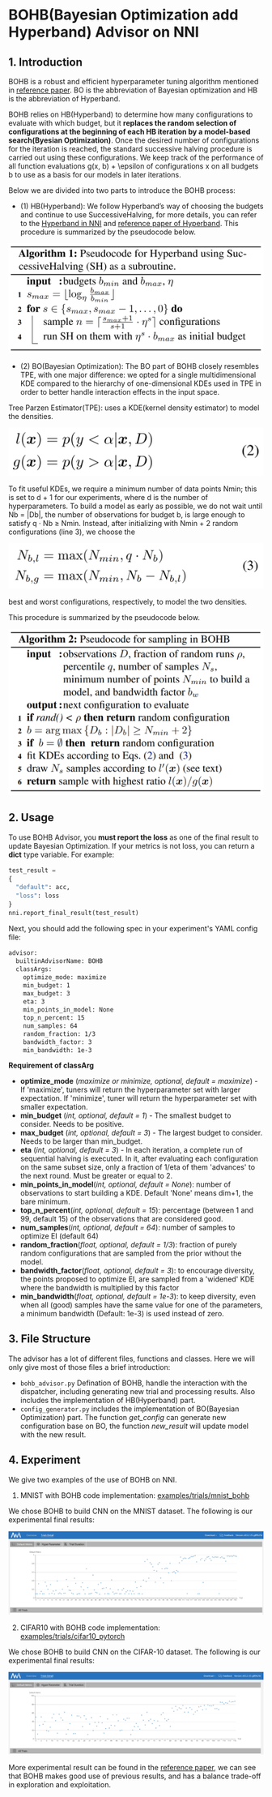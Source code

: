 BOHB(Bayesian Optimization add Hyperband) Advisor on NNI
===

## 1. Introduction
BOHB is a robust and efficient hyperparameter tuning algorithm mentioned in [reference paper](https://arxiv.org/abs/1807.01774). BO is the abbreviation of Bayesian optimization and HB is the abbreviation of Hyperband.

BOHB relies on HB(Hyperband) to determine how many configurations to evaluate with which budget, but it **replaces the random selection of configurations at the beginning of each HB iteration by a model-based search(Byesian Optimization)**. Once the desired number of configurations for the iteration is reached, the standard successive halving procedure is carried out using these configurations. We keep track of the performance of all function evaluations g(x, b) + \epsilon of configurations x on all budgets b to use as a basis for our models in later iterations.

Below we are divided into two parts to introduce the BOHB process:

* (1) HB(Hyperband):
We follow Hyperband’s way of choosing the budgets and continue to use SuccessiveHalving, for more details, you can refer to the [Hyperband in NNI](hyperbandAdvisor.md) and [reference paper of Hyperband](https://arxiv.org/abs/1603.06560). This procedure is summarized by the pseudocode below.

![](../img/bohb_1.png)

* (2) BO(Bayesian Optimization):
The BO part of BOHB closely resembles TPE, with one major difference: we opted for a single multidimensional KDE compared to the hierarchy of one-dimensional KDEs used in TPE in order to better handle interaction effects in the input space.

Tree Parzen Estimator(TPE): uses a KDE(kernel density estimator) to model the densities.

![](../img/bohb_2.png)

To fit useful KDEs, we require a minimum number of data points Nmin; this is set to d + 1 for our experiments, where d is the number of hyperparameters. To build a model as early as possible, we do not wait until Nb = |Db|, the number of observations for budget b, is large enough to satisfy q · Nb ≥ Nmin. Instead, after initializing with Nmin + 2 random configurations (line 3), we choose the

![](../img/bohb_3.png)

best and worst configurations, respectively, to model the two densities.

This procedure is summarized by the pseudocode below.

![](../img/bohb_4.png)

## 2. Usage

To use BOHB Advisor, you **must report the loss** as one of the final result to update Bayesian Optimization. If your metrics is not loss, you can return a **dict** type variable. For example:

```python
test_result =
{
  "default": acc,
  "loss": loss
}
nni.report_final_result(test_result)
```

Next, you should add the following spec in your experiment's YAML config file:

```
advisor:
  builtinAdvisorName: BOHB
  classArgs:
    optimize_mode: maximize
    min_budget: 1
    max_budget: 3
    eta: 3
    min_points_in_model: None
    top_n_percent: 15
    num_samples: 64
    random_fraction: 1/3
    bandwidth_factor: 3
    min_bandwidth: 1e-3
```

**Requirement of classArg**

* **optimize_mode** (*maximize or minimize, optional, default = maximize*) - If 'maximize', tuners will return the hyperparameter set with larger expectation. If 'minimize', tuner will return the hyperparameter set with smaller expectation.
* **min_budget** (*int, optional, default = 1*) - The smallest budget to consider. Needs to be positive.
* **max_budget** (*int, optional, default = 3*) - The largest budget to consider. Needs to be larger than min_budget.
* **eta** (*int, optional, default = 3*) - In each iteration, a complete run of sequential halving is executed. In it, after evaluating each configuration on the same subset size, only a fraction of 1/eta of them 'advances' to the next round. Must be greater or equal to 2.
* **min_points_in_model**(*int, optional, default = None*): number of observations to start building a KDE. Default 'None' means dim+1, the bare minimum.
* **top_n_percent**(*int, optional, default = 15*): percentage (between 1 and 99, default 15) of the observations that are considered good.
* **num_samples**(*int, optional, default = 64*): number of samples to optimize EI (default 64)
* **random_fraction**(*float, optional, default = 1/3*): fraction of purely random configurations that are sampled from the prior without the model.
* **bandwidth_factor**(*float, optional, default = 3*): to encourage diversity, the points proposed to optimize EI, are sampled from a 'widened' KDE where the bandwidth is multiplied by this factor
* **min_bandwidth**(*float, optional, default = 1e-3*): to keep diversity, even when all (good) samples have the same value for one of the parameters, a minimum bandwidth (Default: 1e-3) is used instead of zero.

## 3. File Structure
The advisor has a lot of different files, functions and classes. Here we will only give most of those files a brief introduction:

* `bohb_advisor.py` Defination of BOHB, handle the interaction with the dispatcher, including generating new trial and processing results. Also includes the implementation of HB(Hyperband) part.
* `config_generator.py` includes the implementation of BO(Bayesian Optimization) part. The function *get_config* can generate new configuration base on BO, the function *new_result* will update model with the new result.

## 4. Experiment

We give two examples of the use of BOHB on NNI.

1. MNIST with BOHB
code implementation: [examples/trials/mnist_bohb](https://github.com/Microsoft/nni/tree/master/examples/trials/mnist_bohb)

We chose BOHB to build CNN on the MNIST dataset. The following is our experimental final results:

![](../img/bohb_5.png)

2. CIFAR10 with BOHB
code implementation: [examples/trials/cifar10_pytorch](https://github.com/Microsoft/nni/tree/master/examples/trials/cifar10_pytorch)

We chose BOHB to build CNN on the CIFAR-10 dataset. The following is our experimental final results:

![](../img/bohb_6.png)

More experimental result can be found in the [reference paper](https://arxiv.org/abs/1807.01774), we can see that BOHB makes good use of previous results, and has a balance trade-off in exploration and exploitation.